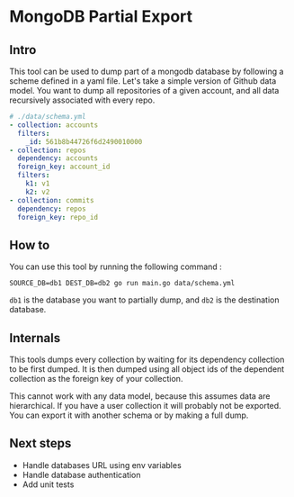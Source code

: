# MongoDB Partial Export

## Intro
This tool can be used to dump part of a mongodb database by following a scheme defined in a yaml file. Let's take a simple version of Github data model. You want to dump all repositories of a given account, and all data recursively associated with every repo. 

```yaml
# ./data/schema.yml
- collection: accounts
  filters:
    _id: 561b8b44726f6d2490010000
- collection: repos
  dependency: accounts
  foreign_key: account_id
  filters: 
    k1: v1
    k2: v2
- collection: commits
  dependency: repos
  foreign_key: repo_id
```
## How to 
You can use this tool by running the following command :
```shell
SOURCE_DB=db1 DEST_DB=db2 go run main.go data/schema.yml
```

`db1` is the database you want to partially dump, and `db2` is the destination database. 

## Internals

This tools dumps every collection by waiting for its dependency collection to be first dumped. It is then dumped using all object ids of the dependent collection as the foreign key of your collection.

This cannot work with any data model, because this assumes data are hierarchical. If you have a user collection it will probably not be exported. You can export it with another schema or by making a full dump. 

## Next steps 

- Handle databases URL using env variables 
- Handle database authentication 
- Add unit tests